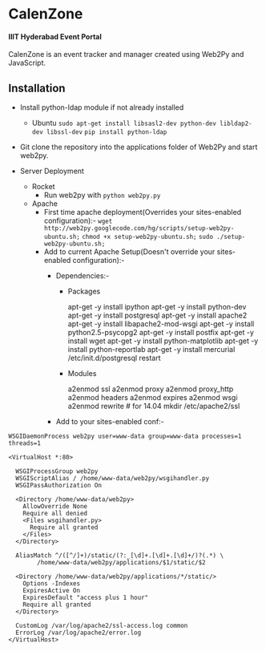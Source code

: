 # CalenZone
#### IIIT Hyderabad Event Portal

CalenZone is an event tracker and manager created using Web2Py and JavaScript.

## Installation

- Install python-ldap module if not already installed 
    - Ubuntu
    `sudo apt-get install libsasl2-dev python-dev libldap2-dev libssl-dev`
    `pip install python-ldap`
    
- Git clone the repository into the applications folder of Web2Py and start web2py.

- Server Deployment
    - Rocket
        - Run web2py with `python web2py.py`
    - Apache
        - First time apache deployment(Overrides your sites-enabled configuration):-
        `wget http://web2py.googlecode.com/hg/scripts/setup-web2py-ubuntu.sh;`
        `chmod +x setup-web2py-ubuntu.sh;`
        `sudo ./setup-web2py-ubuntu.sh;`
        - Add to current Apache Setup(Doesn't override your sites-enabled configuration):-
            - Dependencies:-
                - Packages
                
                    apt-get -y install ipython
                    apt-get -y install python-dev
                    apt-get -y install postgresql
                    apt-get -y install apache2
                    apt-get -y install libapache2-mod-wsgi
                    apt-get -y install python2.5-psycopg2
                    apt-get -y install postfix
                    apt-get -y install wget
                    apt-get -y install python-matplotlib
                    apt-get -y install python-reportlab
                    apt-get -y install mercurial
                    /etc/init.d/postgresql restart


                - Modules
                
                    a2enmod ssl
                    a2enmod proxy
                    a2enmod proxy_http
                    a2enmod headers
                    a2enmod expires
                    a2enmod wsgi
                    a2enmod rewrite  # for 14.04
                    mkdir /etc/apache2/ssl

            - Add to your sites-enabled conf:-
            
```
WSGIDaemonProcess web2py user=www-data group=www-data processes=1 threads=1

<VirtualHost *:80>

  WSGIProcessGroup web2py
  WSGIScriptAlias / /home/www-data/web2py/wsgihandler.py
  WSGIPassAuthorization On

  <Directory /home/www-data/web2py>
    AllowOverride None
    Require all denied
    <Files wsgihandler.py>
      Require all granted
    </Files>
  </Directory>

  AliasMatch ^/([^/]+)/static/(?:_[\d]+.[\d]+.[\d]+/)?(.*) \
        /home/www-data/web2py/applications/$1/static/$2

  <Directory /home/www-data/web2py/applications/*/static/>
    Options -Indexes
    ExpiresActive On
    ExpiresDefault "access plus 1 hour"
    Require all granted
  </Directory>

  CustomLog /var/log/apache2/ssl-access.log common
  ErrorLog /var/log/apache2/error.log
</VirtualHost>

```


